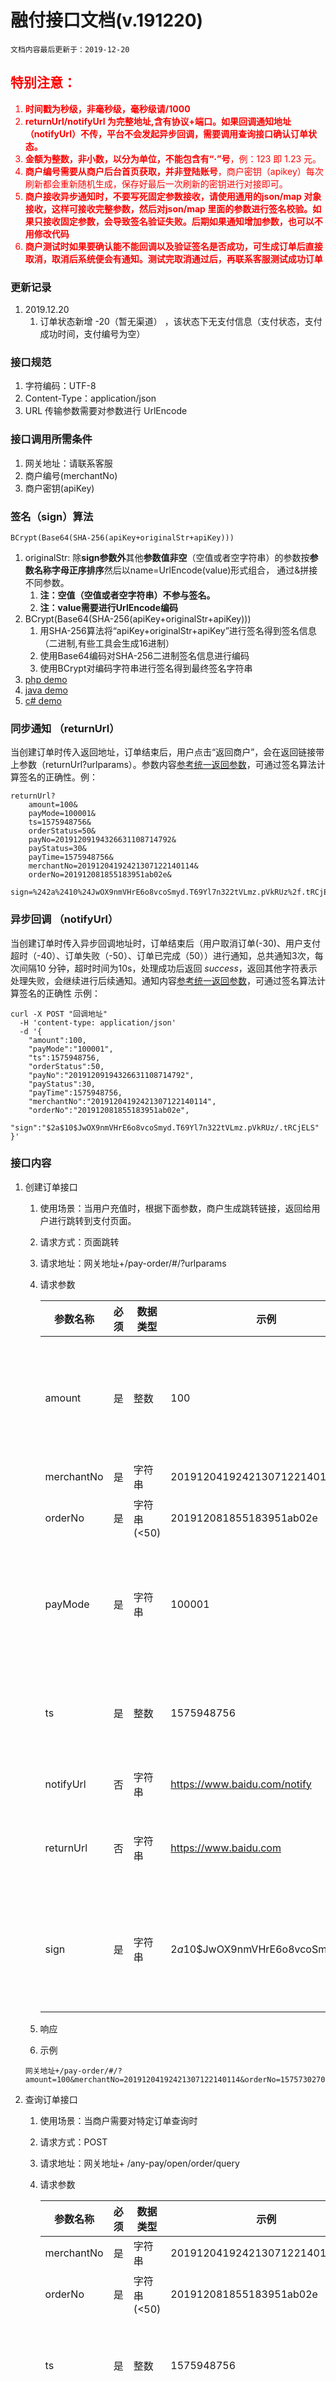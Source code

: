 # 融付接口文档(v.191220)
    文档内容最后更新于：2019-12-20 
    
<span style="color:red !important;">
    
## 特别注意：
1. **时间戳为秒级，非毫秒级，毫秒级请/1000**
2. **returnUrl/notifyUrl 为完整地址,含有协议+端口。如果回调通知地址（notifyUrl）不传，平台不会发起异步回调，需要调用查询接口确认订单状态。**
3. **金额为整数，非小数，以分为单位，不能包含有“·”号**，例：123 即 1.23 元。
1. **商户编号需要从商户后台首页获取，并非登陆账号**，商户密钥（apikey）每次刷新都会重新随机生成，保存好最后一次刷新的密钥进行对接即可。
1. **商户接收异步通知时，不要写死固定参数接收，请使用通用的json/map 对象接收，这样可接收完整参数，然后对json/map 里面的参数进行签名校验。如果只接收固定参数，会导致签名验证失败。后期如果通知增加参数，也可以不用修改代码**
1. **商户测试时如果要确认能不能回调以及验证签名是否成功，可生成订单后直接取消，取消后系统便会有通知。测试完取消通过后，再联系客服测试成功订单**

</span>

### 更新记录
1. 2019.12.20 
    1. 订单状态新增 -20（暂无渠道） ，该状态下无支付信息（支付状态，支付成功时间，支付编号为空）

### 接口规范 
1. 字符编码：UTF-8
1. Content-Type：application/json
1. URL 传输参数需要对参数进行 UrlEncode

### 接口调用所需条件 
1. 网关地址：请联系客服
1. 商户编号(merchantNo)
2. 商户密钥(apiKey)

### 签名（sign）算法
```
BCrypt(Base64(SHA-256(apiKey+originalStr+apiKey)))
```
1. originalStr: 除**sign参数外**其他**参数值非空**（空值或者空字符串）的参数按**参数名称字母正序排序**然后以name=UrlEncode(value)形式组合，
通过&拼接不同参数。
    1. **注：空值（空值或者空字符串）不参与签名。**
    2. **注：value需要进行UrlEncode编码**
1. BCrypt(Base64(SHA-256(apiKey+originalStr+apiKey))) 
    1. 用SHA-256算法将“apiKey+originalStr+apiKey”进行签名得到签名信息（二进制,有些工具会生成16进制）
    1. 使用Base64编码对SHA-256二进制签名信息进行编码
    1. 使用BCrypt对编码字符串进行签名得到最终签名字符串
1. [php demo](https://github.com/rongpay/rongpay.github.io/tree/master/php-demo)
2. [java demo](https://github.com/rongpay/rongpay.github.io/tree/master/java-demo)
3. [c# demo](https://github.com/rongpay/rongpay.github.io/tree/master/C%23-demo)

### 同步通知 （returnUrl）
当创建订单时传入返回地址，订单结束后，用户点击“返回商户”，会在返回链接带上参数（returnUrl?urlparams）。参数内容[参考统一返回参数](https://rongpay.github.io/#%E7%BB%9F%E4%B8%80%E8%BF%94%E5%9B%9E%E5%8F%82%E6%95%B0)，可通过签名算法计算签名的正确性。例：
```
returnUrl?
    amount=100&
    payMode=100001&
    ts=1575948756&
    orderStatus=50&
    payNo=20191209194326631108714792&
    payStatus=30&
    payTime=1575948756&
    merchantNo=20191204192421307122140114&
    orderNo=201912081855183951ab02e&
    sign=%242a%2410%24JwOX9nmVHrE6o8vcoSmyd.T69Yl7n322tVLmz.pVkRUz%2f.tRCjELS

```
    
### 异步回调 （notifyUrl）

当创建订单时传入异步回调地址时，订单结束后（用户取消订单(-30)、用户支付超时（-40）、订单失败（-50）、订单已完成（50））进行通知，总共通知3次，每次间隔10 分钟，超时时间为10s，处理成功后返回 *success*，返回其他字符表示处理失败，会继续进行后续通知。通知内容[参考统一返回参数](https://rongpay.github.io/#%E7%BB%9F%E4%B8%80%E8%BF%94%E5%9B%9E%E5%8F%82%E6%95%B0)，可通过签名算法计算签名的正确性
示例：
```
curl -X POST "回调地址"
  -H 'content-type: application/json' 
  -d '{
    "amount":100,
    "payMode":"100001",
    "ts":1575948756,
    "orderStatus":50,
    "payNo":"20191209194326631108714792",
    "payStatus":30,
    "payTime":1575948756,
    "merchantNo":"20191204192421307122140114",
    "orderNo":"201912081855183951ab02e",
    "sign":"$2a$10$JwOX9nmVHrE6o8vcoSmyd.T69Yl7n322tVLmz.pVkRUz/.tRCjELS"
}'
```

### 接口内容
1. 创建订单接口
    1. 使用场景：当用户充值时，根据下面参数，商户生成跳转链接，返回给用户进行跳转到支付页面。
    2. 请求方式：页面跳转
    3. 请求地址：网关地址+/pay-order/#/?urlparams
    4. 请求参数 
    
        |参数名称| 必须|数据类型|示例| 参数说明 |
        |  ----  | ------------|---- |---- |------------  |
        |amount| 是|整数|100| 金额,以分为单位；最小值100，即1元 |
        |merchantNo|是|字符串|20191204192421307122140114| 商户编号|
        |orderNo|是|字符串(<50)|201912081855183951ab02e| 商户订单编号|
        |payMode|是|字符串|100001| 支付模式，请登陆商户后台获取|
        |ts|是|整数|1575948756| 商户订单时间戳（秒级）|
        |notifyUrl|否|字符串|https://www.baidu.com/notify| 后台通知地址|
        |returnUrl|否|字符串|https://www.baidu.com| 支付完成用户返回地址|
        |sign|是|字符串|$2a$10$JwOX9nmVHrE6o8vcoSmyd.T6...| 参数签名，请按照签名算法生成|

    5. 响应
    5. 示例
    ```
    网关地址+/pay-order/#/?amount=100&merchantNo=20191204192421307122140114&orderNo=1575730270288&payMode=100001&ts=1575730270&sign=%242a%2410%24JwOX9nmVHrE6o8vcoSmyd.T69Yl7n322tVLmz.pVkRUz%2F.tRCjELS
    ```
2. 查询订单接口
    1. 使用场景：当商户需要对特定订单查询时
    2. 请求方式：POST
    2. 请求地址：网关地址+ /any-pay/open/order/query
    4. 请求参数
    
        |参数名称|必须|数据类型|示例| 参数说明|
        |  ----  | ------------  |----  |----  |------------  |
        |merchantNo|是|字符串|20191204192421307122140114| 商户编号|
        |orderNo|是|字符串(<50)|201912081855183951ab02e| 商户订单编号|
        |ts|是|整数|1575948756| 商户订单时间戳（秒级）|
        |sign|是|字符串|$2a$10$JwOX9nmVHrE6o8vcoSmyd.T6...| 参数签名，请按照签名算法生成|
    
    6. 响应（[参考统一返回参数](https://rongpay.github.io/#%E7%BB%9F%E4%B8%80%E8%BF%94%E5%9B%9E%E5%8F%82%E6%95%B0)）
    5. 示例
    ```
    请求： curl -X POST "网关地址+/any-pay/open/order/query"  -H  "accept:*/*"  -H  "Content-Type:application/json" -d "{\"merchantNo\":\"20191204192421307122140114\",\"orderNo\":\"201912081855183951ab02e\",\"sign\":\"$2a$10$JwOX9nmVHrE6o8vcoSmyd.T69Yl7n322tVLmz.pVkRUz/.tRCjELS\",\"ts\":1575948756}"
    响应： 
    ```
    
### 统一返回参数 
1. 参数内容
    
    |参数名称|必须|数据类型|示例| 参数说明|
    |  ----  | ------------  |----  |----  |------------  | 
    |amount|是|整数|100| 金额,以分为单位|
    |merchantNo|是|字符串|20191204192421307122140114| 商户编号|
    |orderNo|是|字符串(<50)|201912081855183951ab02e| 商户订单编号|
    |payMode|是|字符串|100001| 支付模式|
    |ts|是|整数|1575948756| 商户订单时间戳（秒级）|
    |orderStatus|是|整数|50| 订单状态，请参考订单状态枚举|
    |payNo|否|字符串|20191209194326631108714792| 支付订单编号|
    |payStatus|否|整数|30| 支付状态，请参考支付状态枚举|
    |payTime|否|整数|1575948756| 支付成功时间（秒级）|
    |sign|是|字符串|$2a$10$JwOX9nmVHrE6o8vcoSmyd.T6...| 参数签名，使用BCrypt校验方法校验| 
    
1. 订单状态（orderStatus）枚举 

    |值|说明|
    |  ----  | ------------  |
    | -20  | 暂无渠道，此状态下无支付状态 |
    | 30  | 支付等待中 |
    | -30  | 用户取消订单 |
    | -40  | 用户支付超时 |
    | -50  | 订单失败 |
    | 50  | 订单已完成 |
    
2. 支付状态（payStatus）枚举 

    |值|说明|
    |  ----  | ------------  | 
    | 10 | 等待支付|
    | -10 | 支付超时 |
    | -20 | 支付取消 |
    | 30 | 支付成功 |
    | -30 | 支付失败 |
        
**以订单状态为主进行判断，支付超时后状态可能会收到支付成功状态通知，请注意处理**
    
    
    
    
    
